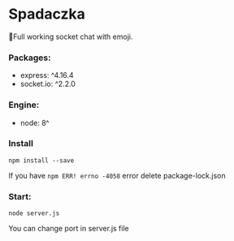 # Spadaczka
📜Full working socket chat with emoji.

### Packages:
- express: ^4.16.4
- socket.io: ^2.2.0

### Engine:
- node: 8^

### Install

```
npm install --save
```

If you have `npm ERR! errno -4058` error delete package-lock.json

### Start:
```
node server.js
```
You can change port in server.js file
